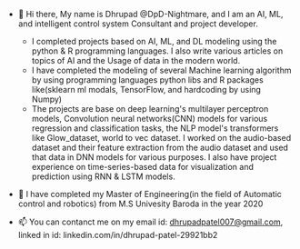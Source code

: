 - 👋 Hi there, My name is Dhrupad @DpD-Nightmare, and I am an AI, ML, and intelligent control system Consultant and project developer.
    - I completed projects based on AI, ML, and DL modeling using the python & R programming languages. I also write various articles on topics of AI and the Usage of data in the modern world.
    - I have completed the modeling of several Machine learning algorithm by using programming languages python libs and R packages like(sklearn ml modals, TensorFlow, and hardcoding by using Numpy)
    - The projects are base on deep learning's multilayer perceptron models, Convolution neural networks(CNN) models for various regression and classification tasks, the NLP model's transformers like Glow_dataset, world to vec dataset. I worked on the audio-based dataset and their feature extraction from the audio dataset and used that data in DNN models for various purposes. I  also have project experience on time-series-based data for visualization and prediction using RNN & LSTM models.

- 👀 I have completed my Master of Engineering(in the field of Automatic control and robotics) from M.S Univesity Baroda in the year 2020

- 📫 You can contanct me on my email id: dhrupadpatel007@gmail.com, linked in id: linkedin.com/in/dhrupad-patel-29921bb2 

<!---
DpD-Nightmare/DpD-Nightmare is a ✨ special ✨ repository because its `README.md` (this file) appears on your GitHub profile.
You can click the Preview link to take a look at your changes.
--->
